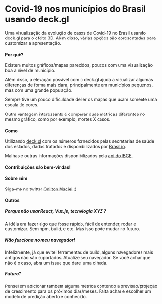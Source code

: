  # Covid-19 nos municípios do Brasil usando deck.gl

Uma visualização da evolução de casos de Covid-19 no Brasil usando deck.gl para o efeito 3D. Além disso, várias opções são apresentadas para customizar a apresentação.

#### Por quê?

Existem muitos gráficos/mapas parecidos, poucos com uma visualização boa a nível de município.


Além disso, a elevação possível com o deck.gl ajuda a visualizar algumas
diferenças de forma mais clara, principalmente em municípios pequenos, mas com uma grande população.


Sempre tive um pouco dificuldade de ler os mapas que usam somente uma escala de cores.


Outra vantagem interessante é comparar duas métricas diferentes no mesmo gráfico, como por exemplo, mortes X casos.

#### Como

Utilizando <a href="https://deck.gl/#/">deck.gl</a> com os números fornecidos pelas secretarias de saúde dos estados,
dados tratados e disponibilizados por <a href="https://brasil.io/">Brasil.io</a>.

Malhas e outras informações disponibilizados pela <a href="https://servicodados.ibge.gov.br/">api do IBGE</a>.


#### Contribuições são bem-vindas!


#### Sobre mim

Siga-me no twitter <a href="http://twitter.com/oniltonmaciel">Onilton Maciel</a> :)

#### Outros

##### Porque não usar React, Vue.js, tecnologia XYZ ?

A idéia era fazer algo que fosse rápido, fácil de entender, rodar e customizar. Sem npm, build, e etc. Mas isso pode mudar no futuro.

##### Não funciona no meu navegador!

Infelizmente, já que evitei ferramentas de build, alguns navegadores mais antigos não são suportados. Atualize seu navegador. Se você achar que não é o caso, abra um issue que darei uma olhada.

##### Futuro?

Pensei em adicionar também alguma métrica contendo a previsão/projeção de crescimento para os próximos dias/meses. Falta achar e escolher um modelo de predição aberto e conhecido.